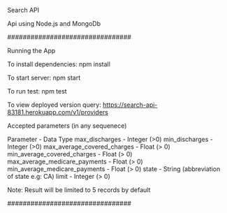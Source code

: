 Search API

Api using Node.js and MongoDb

################################

Running the App

To install dependencies: npm install

To start server: npm start

To run test: npm test

To view deployed version query: https://search-api-83181.herokuapp.com/v1/providers

Accepted parameters (in any sequenece)

Parameter - Data Type
max_discharges - Integer (>0)
min_discharges - Integer (>0)
max_average_covered_charges - Float (> 0)
min_average_covered_charges - Float (> 0)
max_average_medicare_payments - Float (> 0)
min_average_medicare_payments - Float (> 0)
state - String (abbreviation of state e.g: CA)
limit - Integer (> 0)

Note: Result will be limited to 5 records by default

################################



